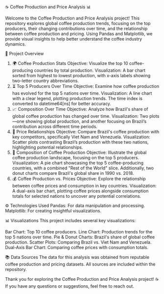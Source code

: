 ☕ Coffee Production and Price Analysis 📊

Welcome to the Coffee Production and Price Analysis project! This repository explores global coffee production trends, focusing on the top producers, their changing contributions over time, and the relationship between coffee production and pricing. Using Pandas and Matplotlib, we provide visual insights to help better understand the coffee industry dynamics.

📑 Project Overview
1. 🌍 Coffee Production Stats
Objective: Visualize the top 10 coffee-producing countries by total production.
Visualization: A bar chart sorted from highest to lowest production, with x-axis labels showing two-letter country abbreviations.
2. ⏳ Top 5 Producers Over Time
Objective: Examine how coffee production has evolved for the top 5 nations over time.
Visualization: A line chart with a clear legend, plotting production trends. The time index is converted to datetime64[ns] for better accuracy.
3. 📈 Composition Over Time
Objective: Analyze how Brazil's share of global coffee production has changed over time.
Visualization: Two plots—one showing global production, and another focusing on Brazil’s contribution across different time periods.
4. 🤝 Price Relationships
Objective: Compare Brazil's coffee production with key competitors, specifically Viet Nam and Venezuela.
Visualization: Scatter plots contrasting Brazil’s production with these two nations, highlighting potential relationships.
5. 🥧 Composition of Coffee Production
Objective: Illustrate the global coffee production landscape, focusing on the top 5 producers.
Visualization: A pie chart showcasing the top 5 coffee-producing countries, with a combined "Rest of the World" slice. Additionally, two donut charts compare Brazil's global share in 1990 vs. 2018.
6. 💰 Coffee Production vs. Prices
Objective: Explore the relationship between coffee prices and consumption in key countries.
Visualization: A dual-axis bar chart, plotting coffee prices alongside consumption totals for selected nations to uncover any potential correlations.

⚙️ Technologies Used
Pandas: For data manipulation and processing.
Matplotlib: For creating insightful visualizations.

📊 Visualizations
This project includes several key visualizations:

Bar Chart: Top 10 coffee producers.
Line Chart: Production trends for the top 5 nations over time.
Pie & Donut Charts: Brazil's share of global coffee production.
Scatter Plots: Comparing Brazil vs. Viet Nam and Venezuela.
Dual-Axis Bar Chart: Comparing coffee prices with consumption totals.

📚 Data Sources
The data for this analysis was obtained from reputable coffee production and pricing datasets. All sources are included within the repository.

Thank you for exploring the Coffee Production and Price Analysis project! ☕ If you have any questions or suggestions, feel free to reach out.
